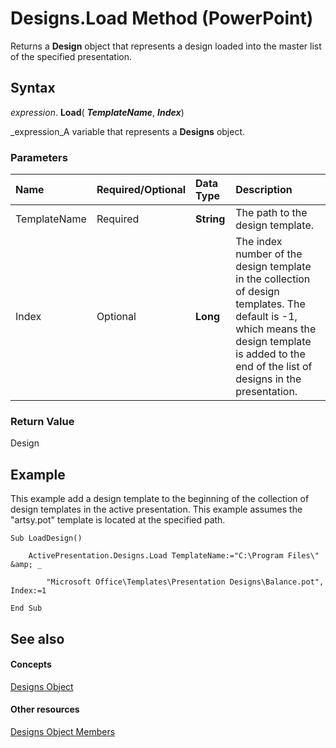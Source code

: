 
# Designs.Load Method (PowerPoint)

Returns a  **Design** object that represents a design loaded into the master list of the specified presentation.


## Syntax

 _expression_. **Load**( **_TemplateName_**,  **_Index_**)

 _expression_A variable that represents a  **Designs** object.


### Parameters



|**Name**|**Required/Optional**|**Data Type**|**Description**|
|:-----|:-----|:-----|:-----|
|TemplateName|Required| **String**|The path to the design template.|
|Index|Optional| **Long**|The index number of the design template in the collection of design templates. The default is -1, which means the design template is added to the end of the list of designs in the presentation.|

### Return Value

Design


## Example

This example add a design template to the beginning of the collection of design templates in the active presentation. This example assumes the "artsy.pot" template is located at the specified path.


```
Sub LoadDesign()

    ActivePresentation.Designs.Load TemplateName:="C:\Program Files\" &amp; _

        "Microsoft Office\Templates\Presentation Designs\Balance.pot", Index:=1

End Sub
```


## See also


#### Concepts


 [Designs Object](9b02ed6d-9a84-3464-5669-f614e0f33b10.md)
#### Other resources


 [Designs Object Members](30e20494-ec30-ef44-f6c5-48cc1e1c1b0e.md)
